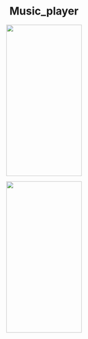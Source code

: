 <h1 align="center"> Music_player</h1>                                                

<p align="center"><img src="https://user-images.githubusercontent.com/91980956/143426465-2025bebe-34a3-4787-8a08-8fb5ebc1a5fd.jpg" width="200" height="400" /></p>
<p align="center"><img src="https://user-images.githubusercontent.com/91980956/143866474-59a65c83-62b7-4937-b6ef-36f6385517c2.jpg" width="200" height="400" /></p>




